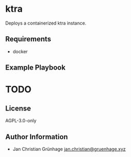 ktra
====

Deploys a containerized ktra instance.

Requirements
------------

- docker

Example Playbook
----------------

# TODO

License
-------

AGPL-3.0-only

Author Information
------------------

- Jan Christian Grünhage <jan.christian@gruenhage.xyz>
